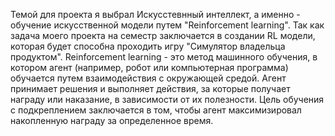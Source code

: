 Темой для проекта я выбрал Искусстевнный интеллект, а именно - обучение искусственной модели путем "Reinforcement learning". Так как задача моего проекта на семестр заключается в создании RL модели, которая будет способна проходить игру "Симулятор владельца продуктом".
Reinforcement learning - это метод машинного обучения, в котором агент (например, робот или компьютерная программа) обучается путем взаимодействия с окружающей средой. Агент принимает решения и выполняет действия, за которые получает награду или наказание, в зависимости от их полезности. Цель обучения с подкреплением заключается в том, чтобы агент максимизировал накопленную награду за определенное время.
